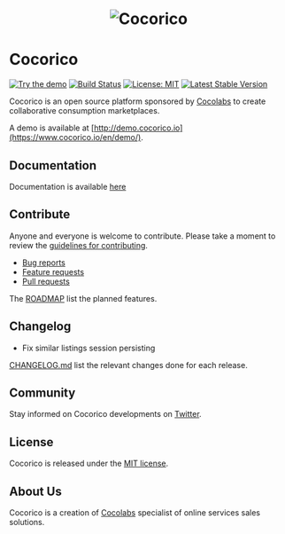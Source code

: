 <h1 align="center">
    <img src="http://docs.cocorico.io/images/logo_cocorico_20.png" alt="Cocorico"/>
</h1>

# Cocorico

[![Try the demo](https://img.shields.io/badge/try-demo-green.svg)](https://www.cocorico.io/en/demo/)
[![Build Status](https://secure.travis-ci.org/Cocolabs-SAS/cocorico.svg)](http://travis-ci.org/Cocolabs-SAS/cocorico)
[![License: MIT](https://img.shields.io/badge/License-MIT-blue.svg)](https://opensource.org/licenses/MIT)
[![Latest Stable Version](https://poser.pugx.org/cocorico/cocorico/v/stable.svg)](https://packagist.org/packages/cocorico/cocorico)

Cocorico is an open source platform sponsored by [Cocolabs](https://www.cocolabs.io/en/?utm_source=github-cocorico) to create collaborative consumption marketplaces.

A demo is available at [http://demo.cocorico.io](https://www.cocorico.io/en/demo/).

## Documentation

Documentation is available [here](doc/index.md)

## Contribute

Anyone and everyone is welcome to contribute. Please take a moment to
review the [guidelines for contributing](CONTRIBUTING.md).

* [Bug reports](CONTRIBUTING.md#bugs)
* [Feature requests](CONTRIBUTING.md#features)
* [Pull requests](CONTRIBUTING.md#pull-requests)

The [ROADMAP](ROADMAP.md) list the planned features.

## Changelog
 - Fix similar listings session persisting

[CHANGELOG.md](CHANGELOG.md) list the relevant changes done for each release.

## Community

Stay informed on Cocorico developments on [Twitter](https://twitter.com/cocorico_rocks).

## License

Cocorico is released under the [MIT license](LICENSE).


## About Us

Cocorico is a creation of [Cocolabs](https://www.cocolabs.io/en/?utm_source=github-cocorico) specialist of online services sales solutions.
